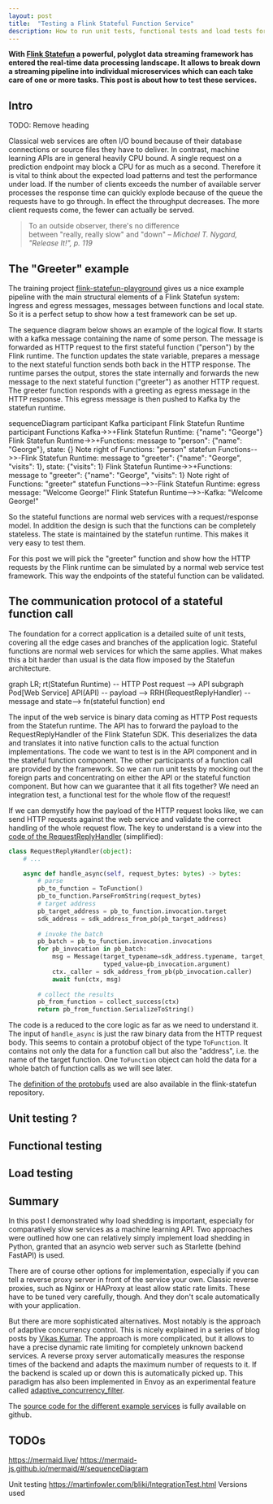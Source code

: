 ```yaml
---
layout: post
title:  "Testing a Flink Stateful Function Service"
description: How to run unit tests, functional tests and load tests for an Apache Flink Stateful Function service
---
```

<script src="/assets/js/mermaid/8.9.3/mermaid.min.js" integrity="sha512-kxc8+BGu0/ESUMiK6Q/goKwwcoIoFVcXZ4GwMoGupMA/qTGx19BcNn1uiebOZO5f85ZD0oTdvlRKdeNh3RTnVg==" crossorigin="anonymous"></script>
<script>mermaid.initialize({startOnLoad:true, theme:"neutral"});</script>
<script src="/assets/js/plotly.js/1.58.4/plotly.min.js" integrity="sha512-odxyOOOwpEgYQnS+TzF/P33O+DfGNGqyh89pJ/u2addhMw9ZIef3M8aw/otYSgsPxLdZi3HQhlI9IiX3H5SxpA==" crossorigin="anonymous"></script>

**With [Flink Statefun](https://nightlies.apache.org/flink/flink-statefun-docs-master/) a powerful, polyglot data streaming framework has entered the real-time data processing landscape. It allows to break down a streaming pipeline into individual microservices which can each take care of one or more tasks. This post is about how to test these services.**

## Intro 
TODO: Remove heading

Classical web services are often I/O bound because of their database connections or source files they have to deliver. In contrast, machine learning APIs are in general heavily CPU bound. A single request on a prediction endpoint may block a CPU for as much as a second. Therefore it is vital to think about the expected load patterns and test the performance under load. If the number of clients exceeds the number of available server processes the response time can quickly explode because of the queue the requests have to go through. In effect the throughput decreases. The more client requests come, the fewer can actually be served.

> 
> To an outside observer, there's no difference <br>
> between "really, really slow" and "down" 
> *– Michael T. Nygard, "Release It!", p. 119*
>
## The "Greeter" example
The training project [flink-statefun-playground](flink-statefun-playground) gives us a nice example pipeline with the main structural elements of a Flink Statefun system: Ingress and egress messages, messages between functions and local state. So it is a perfect setup to show how a test framework can be set up.

The sequence diagram below shows an example of the logical flow. It starts with a kafka message containing the name of some person. The message is forwarded as HTTP request to the first stateful function ("person") by the Flink runtime. The function updates the state variable, prepares a message to the next stateful function sends both back in the HTTP response. The runtime parses the output, stores the state internally and forwards the new message to the next stateful function ("greeter") as another HTTP request. The greeter function responds with a greeting as egress message in the HTTP response. This egress message is then pushed to Kafka by the statefun runtime.

<div class="mermaid">
sequenceDiagram
    participant Kafka
    participant Flink Statefun Runtime
    participant Functions
    Kafka->>+Flink Statefun Runtime: {"name": "George"}
    Flink Statefun Runtime->>+Functions: message to "person": {"name": "George"}, state: {}
    Note right of Functions: "person" statefun
    Functions-->>-Flink Statefun Runtime: message to "greeter": {"name": "George", "visits": 1}, state: {"visits": 1}
    Flink Statefun Runtime->>+Functions: message to "greeter": {"name": "George", "visits": 1}
    Note right of Functions: "greeter" statefun
    Functions-->>-Flink Statefun Runtime: egress message: "Welcome George!"
    Flink Statefun Runtime-->>-Kafka: "Welcome George!"
</div>

So the stateful functions are normal web services with a request/response model. In addition the design is such that the functions can be completely stateless. The state is maintained by the statefun runtime. This makes it very easy to test them.

For this post we will pick the "greeter" function and show how the HTTP requests by the Flink runtime can be simulated by a normal web service test framework. This way the endpoints of the stateful function can be validated.
            
## The communication protocol of a stateful function call

The foundation for a correct application is a detailed suite of unit tests, covering all the edge cases and branches of the application logic. Stateful functions are normal web services for which the same applies. What makes this a bit harder than usual is the data flow imposed by the Statefun architecture. 

<div class="mermaid">
graph LR;
rt(Statefun Runtime) -- HTTP Post request --> API
subgraph Pod[Web Service]
API(API) -- payload --> RRH(RequestReplyHandler) --message and state--> fn(stateful function) 
end
</div>

The input of the web service is binary data coming as HTTP Post requests from the Statefun runtime. The API has to forward the payload to the RequestReplyHandler of the Flink Statefun SDK. This deserializes the data and translates it into native function calls to the actual function implementations. The code we want to test is in the API component and in the stateful function component. The other participants of a function call are provided by the framework. So we can run unit tests by mocking out the foreign parts and concentrating on either the API or the stateful function component. But how can we guarantee that it all fits together? We need an integration test, a functional test for the whole flow of the request!

If we can demystify how the payload of the HTTP request looks like, we can send HTTP requests against the web service and validate the correct handling of the whole request flow. The key to understand is a view into the [code of the RequestReplyHandler](https://github.com/apache/flink-statefun/blob/57e13b1cc3863c452b98581ba849e2103a94fe66/statefun-sdk-python/statefun/request_reply_v3.py#L231) (simplified):
```python
class RequestReplyHandler(object):
    # ...

    async def handle_async(self, request_bytes: bytes) -> bytes:
        # parse
        pb_to_function = ToFunction()
        pb_to_function.ParseFromString(request_bytes)
        # target address
        pb_target_address = pb_to_function.invocation.target
        sdk_address = sdk_address_from_pb(pb_target_address)
        
        # invoke the batch
        pb_batch = pb_to_function.invocation.invocations
        for pb_invocation in pb_batch:
            msg = Message(target_typename=sdk_address.typename, target_id=sdk_address.id,
                          typed_value=pb_invocation.argument)
            ctx._caller = sdk_address_from_pb(pb_invocation.caller)
            await fun(ctx, msg)
                
        # collect the results
        pb_from_function = collect_success(ctx)
        return pb_from_function.SerializeToString()
```

The code is a reduced to the core logic as far as we need to understand it. The input of `handle_async` is just the raw binary data from the HTTP request body. This seems to contain a protobuf object of the type `ToFunction`. It contains not only the data for a function call but also the "address", i.e. the name of the target function. One `ToFunction` object can hold the data for a whole batch of function calls as we will see later. 

The [definition of the protobufs](https://github.com/apache/flink-statefun/blob/57e13b1cc3863c452b98581ba849e2103a94fe66/statefun-sdk-protos/src/main/protobuf/sdk/request-reply.proto) used are also available in the flink-statefun repository.


## Unit testing ?

## Functional testing


## Load testing



## Summary
In this post I demonstrated why load shedding is important, especially for comparatively slow services as a machine learning API. Two approaches were outlined how one can relatively simply implement load shedding in Python, granted that an asyncio web server such as Starlette (behind FastAPI) is used.

There are of course other options for implementation, especially if you can tell a reverse proxy server in front of the service your own. Classic reverse proxies, such as Nginx or HAProxy at least allow static rate limits. These have to be tuned very carefully, though. And they don't scale automatically with your application.

But there are more sophisticated alternatives. Most notably is the approach of adaptive concurrency control. This is nicely explained in a series of blog posts by [Vikas Kumar](https://www.resilientsystems.io/2020/05/15/adaptive-concurrency-control-algorithms-part-1.html). The approach is more complicated, but it allows to have a precise dynamic rate limiting for completely unknown backend services. A reverse proxy server automatically measures the response times of the backend and adapts the maximum number of requests to it. If the backend is scaled up or down this is automatically picked up. This paradigm has also been implemented in Envoy as an experimental feature called [adaptive_concurrency_filter](https://www.envoyproxy.io/docs/envoy/latest/configuration/http/http_filters/adaptive_concurrency_filter).

The [source code for the different example services](https://github.com/chr1st1ank/blog/tree/main/code/2021-05-01-throughput-paradox) is fully available on github.



## TODOs
https://mermaid.live/
https://mermaid-js.github.io/mermaid/#/sequenceDiagram

Unit testing
https://martinfowler.com/bliki/IntegrationTest.html
Versions used
